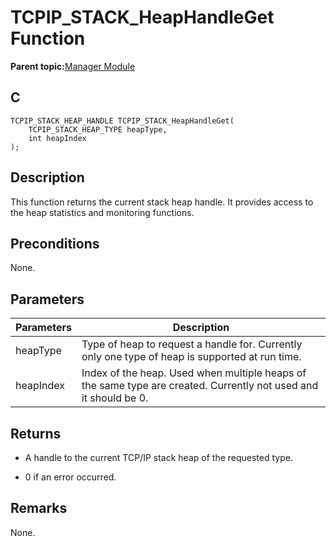 # TCPIP\_STACK\_HeapHandleGet Function

**Parent topic:**[Manager Module](GUID-B37C4F4C-DC2D-48D9-9909-AACBA987B57A.md)

## C

```
TCPIP_STACK_HEAP_HANDLE TCPIP_STACK_HeapHandleGet(
    TCPIP_STACK_HEAP_TYPE heapType, 
    int heapIndex
);
```

## Description

This function returns the current stack heap handle. It provides access to the heap statistics and monitoring functions.

## Preconditions

None.

## Parameters

|Parameters|Description|
|----------|-----------|
|heapType|Type of heap to request a handle for. Currently only one type of heap is supported at run time.|
|heapIndex|Index of the heap. Used when multiple heaps of the same type are created. Currently not used and it should be 0.|

## Returns

-   A handle to the current TCP/IP stack heap of the requested type.

-   0 if an error occurred.


## Remarks

None.

